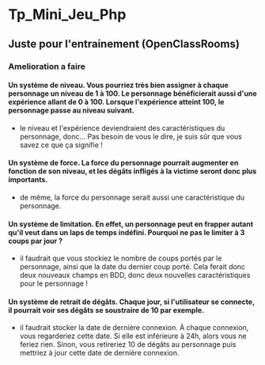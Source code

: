 # Tp_Mini_Jeu_Php
## Juste pour l'entrainement (OpenClassRooms)

### Amelioration a faire
    
#### Un système de niveau. Vous pourriez très bien assigner à chaque personnage un niveau de 1 à 100. Le personnage bénéficierait aussi d'une expérience allant de 0 à 100. Lorsque l'expérience atteint 100, le personnage passe au niveau suivant.

- le niveau et l'expérience deviendraient des caractéristiques du personnage, donc... Pas besoin de vous le dire, je suis sûr que vous savez ce que ça signifie !

#### Un système de force. La force du personnage pourrait augmenter en fonction de son niveau, et les dégâts infligés à la victime seront donc plus importants.

- de même, la force du personnage serait aussi une caractéristique du personnage.

#### Un système de limitation. En effet, un personnage peut en frapper autant qu'il veut dans un laps de temps indéfini. Pourquoi ne pas le limiter à 3 coups par jour ?

- il faudrait que vous stockiez le nombre de coups portés par le personnage, ainsi que la date du dernier coup porté. Cela ferait donc deux nouveaux champs en BDD, donc deux nouvelles caractéristiques pour le personnage !

#### Un système de retrait de dégâts. Chaque jour, si l'utilisateur se connecte, il pourrait voir ses dégâts se soustraire de 10 par exemple.

- il faudrait stocker la date de dernière connexion. À chaque connexion, vous regarderiez cette date. Si elle est inférieure à 24h, alors vous ne feriez rien. Sinon, vous retireriez 10 de dégâts au personnage puis mettriez à jour cette date de dernière connexion.

